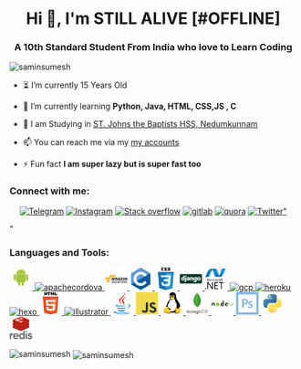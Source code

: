 <h1 align="center">Hi 👋, I'm STILL ALIVE [#OFFLINE]</h1>
<h3 align="center">A 10th Standard Student From India who love to Learn Coding</h3>

<p align="centre."> <img src="https://komarev.com/ghpvc/?username=sTILLALIVETG&label=Profile%20views&color=0e75b6&style=flat" alt="saminsumesh" /> </p>

- ⏳️ I’m currently 15 Years Old

- 🌱 I’m currently learning **Python, Java, HTML, CSS,JS , C**

- 💬 I am Studying in [ST. Johns the Baptists HSS, Nedumkunnam](https://www.google.com/search?q=st+john+the+baptist+hss+nedumkunnam&oq=st+john%27s+the+baptist+hs&aqs=chrome.1.69i57j0i22i30l4.11606j0j7&client=ms-android-oppo-rvo3&sourceid=chrome-mobile&ie=UTF-8)

- 📫 You can reach me via my [my accounts](https://github.com/StillAliveTG/StillAliveTG/blob/main/Readme.md#connect-with-me)

- ⚡ Fun fact **I am super lazy but is super fast too**

<h3 align="left">Connect with me:</h3>
<p align="center">
<a href="https://t.me/Dhalapathy_vijay"><img alt="Telegram" src="https://img.shields.io/badge/Telegram-2CA5E0?style=for-the-badge&logo=telegram&logoColor=white"/></a>
<a href="https://instagram.com/sharvinbasil"><img alt="Instagram" src="https://img.shields.io/badge/Instagram-E4405F?style=for-the-badge&logo=instagram&logoColor=white"/></a>
<a href="https://stackoverflow.com/users/17624379/still-alive-tg?tab=profile"><img alt="Stack overflow" src="https://aleen42.github.io/badges/src/stackoverflow.svg"/></a>
<a href="https://gitlab.com/sharvinbasil"><img alt="gitlab" src="https://img.shields.io/badge/GitLab-330F63?style=for-the-badge&logo=gitlab&logoColor=white"/></a>
<a href="https://www.quora.com/profile/Sharvin-Basil"><img alt="quora" src="https://img.shields.io/badge/Quora-grey?style=for-the-badge&logo=quora"></a>
<a href="https://twitter.com/SharvinBasil"><img alt=Twitter" src="https://img.shields.io/badge/Twitter-1DA1F2?style=for-the-badge&logo=twitter&logoColor=white"></a>
</p>"


<h3 align="left">Languages and Tools:</h3>
<p align="left"> <a href="https://developer.android.com" target="_blank" rel="noreferrer"> <img src="https://raw.githubusercontent.com/devicons/devicon/master/icons/android/android-original-wordmark.svg" alt="android" width="40" height="40"/> </a> <a href="https://cordova.apache.org/" target="_blank" rel="noreferrer"> <img src="https://www.vectorlogo.zone/logos/apache_cordova/apache_cordova-icon.svg" alt="apachecordova" width="40" height="40"/> </a> <a href="https://aws.amazon.com" target="_blank" rel="noreferrer"> <img src="https://raw.githubusercontent.com/devicons/devicon/master/icons/amazonwebservices/amazonwebservices-original-wordmark.svg" alt="aws" width="40" height="40"/> </a> <a href="https://www.cprogramming.com/" target="_blank" rel="noreferrer"> <img src="https://raw.githubusercontent.com/devicons/devicon/master/icons/c/c-original.svg" alt="c" width="40" height="40"/> </a> <a href="https://www.w3schools.com/css/" target="_blank" rel="noreferrer"> <img src="https://raw.githubusercontent.com/devicons/devicon/master/icons/css3/css3-original-wordmark.svg" alt="css3" width="40" height="40"/> </a> <a href="https://www.djangoproject.com/" target="_blank" rel="noreferrer"> <img src="https://raw.githubusercontent.com/devicons/devicon/master/icons/django/django-original.svg" alt="django" width="40" height="40"/> </a> <a href="https://dotnet.microsoft.com/" target="_blank" rel="noreferrer"> <img src="https://raw.githubusercontent.com/devicons/devicon/master/icons/dot-net/dot-net-original-wordmark.svg" alt="dotnet" width="40" height="40"/> </a> <a href="https://cloud.google.com" target="_blank" rel="noreferrer"> <img src="https://www.vectorlogo.zone/logos/google_cloud/google_cloud-icon.svg" alt="gcp" width="40" height="40"/> </a> <a href="https://heroku.com" target="_blank" rel="noreferrer"> <img src="https://www.vectorlogo.zone/logos/heroku/heroku-icon.svg" alt="heroku" width="40" height="40"/> </a> <a href="hexo.io/" target="_blank" rel="noreferrer"> <img src="https://www.vectorlogo.zone/logos/hexoio/hexoio-icon.svg" alt="hexo" width="40" height="40"/> </a> <a href="https://www.w3.org/html/" target="_blank" rel="noreferrer"> <img src="https://raw.githubusercontent.com/devicons/devicon/master/icons/html5/html5-original-wordmark.svg" alt="html5" width="40" height="40"/> </a> <a href="https://www.adobe.com/in/products/illustrator.html" target="_blank" rel="noreferrer"> <img src="https://www.vectorlogo.zone/logos/adobe_illustrator/adobe_illustrator-icon.svg" alt="illustrator" width="40" height="40"/> </a> <a href="https://www.java.com" target="_blank" rel="noreferrer"> <img src="https://raw.githubusercontent.com/devicons/devicon/master/icons/java/java-original.svg" alt="java" width="40" height="40"/> </a> <a href="https://developer.mozilla.org/en-US/docs/Web/JavaScript" target="_blank" rel="noreferrer"> <img src="https://raw.githubusercontent.com/devicons/devicon/master/icons/javascript/javascript-original.svg" alt="javascript" width="40" height="40"/> </a> <a href="https://www.linux.org/" target="_blank" rel="noreferrer"> <img src="https://raw.githubusercontent.com/devicons/devicon/master/icons/linux/linux-original.svg" alt="linux" width="40" height="40"/> </a> <a href="https://www.mongodb.com/" target="_blank" rel="noreferrer"> <img src="https://raw.githubusercontent.com/devicons/devicon/master/icons/mongodb/mongodb-original-wordmark.svg" alt="mongodb" width="40" height="40"/> </a> <a href="https://nodejs.org" target="_blank" rel="noreferrer"> <img src="https://raw.githubusercontent.com/devicons/devicon/master/icons/nodejs/nodejs-original-wordmark.svg" alt="nodejs" width="40" height="40"/> </a> <a href="https://www.photoshop.com/en" target="_blank" rel="noreferrer"> <img src="https://raw.githubusercontent.com/devicons/devicon/master/icons/photoshop/photoshop-line.svg" alt="photoshop" width="40" height="40"/> </a> <a href="https://www.python.org" target="_blank" rel="noreferrer"> <img src="https://raw.githubusercontent.com/devicons/devicon/master/icons/python/python-original.svg" alt="python" width="40" height="40"/> </a> <a href="https://redis.io" target="_blank" rel="noreferrer"> <img src="https://raw.githubusercontent.com/devicons/devicon/master/icons/redis/redis-original-wordmark.svg" alt="redis" width="40" height="40"/> </a> </p>

<p><img align="left" src="https://github-readme-stats.vercel.app/api/top-langs?username=STILLALIVETG&show_icons=true&locale=en&layout=compact" alt="saminsumesh" /></p>

<p>&nbsp;<img align="center" src="https://github-readme-stats.vercel.app/api?username=STILLALIVETG&show_icons=true&locale=en" alt="saminsumesh" /></p>

<p><img align="center" src="https://github-readme-streak-stats.herokuapp.c
